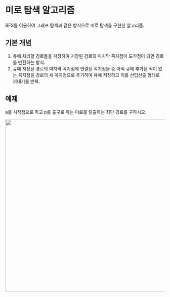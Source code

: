 # 미로 탐색 알고리즘
BFS를 이용하여 그래프 탐색과 같은 방식으로 미로 탐색을 구현한 알고리즘.

## 기본 개념
1. 큐에 처리할 경로들을 저장하여 저장된 경로의 마지막 꼭지점이 도착점이 되면 경로를 반환하는 방식.
2. 큐에 저장된 경로의 마지막 꼭지점에 연결된 꼭지점들 중 아직 큐에 추가된 적이 없는 꼭지점을 경로의 새 꼭지점으로 추가하여 큐에 저장하고 이를 선입선출 형태로 꺼내기를 반복.

## 예제

a를 시작점으로 하고 p를 출구로 하는 미로를 탈출하는 최단 경로를 구하시오.  

<img src="https://user-images.githubusercontent.com/60923302/94340255-496eca00-003b-11eb-9b57-4bfe0132377e.png" width="545" height="545">  
